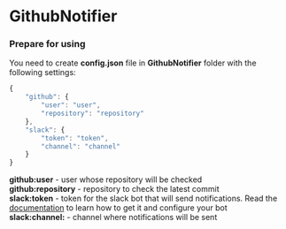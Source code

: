 # GithubNotifier

### Prepare for using
You need to create **config.json** file in **GithubNotifier** folder with the following settings:

```javascript
{
    "github": {
        "user": "user",
        "repository": "repository"
    },
    "slack": {
        "token": "token",
        "channel": "channel"
    }
}
```

**github:user** - user whose repository will be checked  
**github:repository** - repository to check the latest commit  
**slack:token** - token for the slack bot that will send notifications. Read the [documentation](https://api.slack.com/bot-users) to learn how to get it and configure your bot  
**slack:channel:** - сhannel where notifications will be sent
